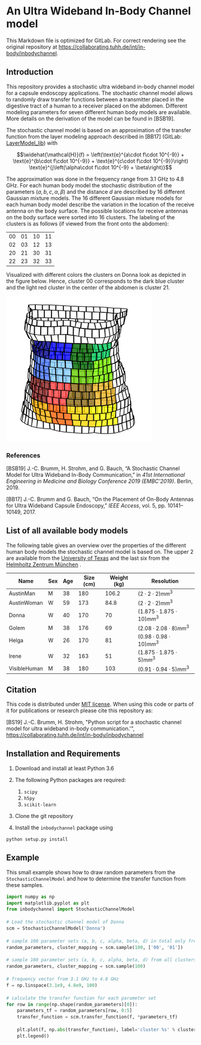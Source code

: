 # An Ultra Wideband In-Body Channel model 
This Markdown file is optimized for GitLab. For correct rendering see the original repository at 
https://collaborating.tuhh.de/int/in-body/inbodychannel. 
## Introduction
This repository provides a stochastic ultra wideband in-body channel model for a capsule endoscopy applications. 
The stochastic channel model allows to randomly draw transfer functions between a transmitter placed in the digestive 
tract of a human to a receiver placed on the abdomen. Different modeling parameters for seven different 
 human body models are available. More details on the derivation of the model can be found in [BSB19].

The stochastic channel model is based on an approximation of the transfer function from the layer modeling approach 
 described in [BB17] (GitLab: [LayerModel_lib](https://collaborating.tuhh.de/int/in-body/layermodel_lib)) with
```math
\widehat{\mathcal{H}}(f) = \left(\text{e}^{a\cdot f\cdot 10^{-9}} + \text{e}^{b\cdot f\cdot 10^{-9}} + 
\text{e}^{c\cdot f\cdot 10^{-9}}\right) \text{e}^{j\left(\alpha\cdot f\cdot 10^{-9} + \beta\right)}
```
The approximation was done in the frequency range from 3.1 GHz to 4.8 GHz. 
For each human body model the stochastic distribution of the parameters $`(a, b, c, \alpha, \beta)`$ and the distance 
$`d`$ are described by 16 different Gaussian mixture models. The 16 different Gaussian mixture models for each human 
body model describe the variation in the location of the receive antenna on the body surface. The possible locations 
for receive antennas on the body surface were sorted into 16 clusters. The labeling of the clusters is as follows 
(if viewed from the front onto the abdomen):

| | | | | 
|---| ---|---|---|
| 00 | 01 | 10 | 11 |
| 02 | 03 | 12 | 13 |
| 20 | 21 | 30 | 31 |
| 22 | 23 | 32 | 33 |

Visualized with different colors the clusters on Donna look as depicted in the figure below. Hence, cluster 00 corresponds
to the dark blue cluster and the light red cluster in the center of the abdomen is cluster 21. 

![Donna with colored clusters](rx_clusters_Donna.png)

### References
[BSB19] J.-C. Brumm, H. Strohm, and G. Bauch, “A Stochastic Channel Model for Ultra Wideband In-Body
Communication,” in *41st International Engineering in Medicine and Biology Conference 2019 (EMBC’2019)*. 
Berlin, 2019.

[BB17] J.-C. Brumm and G. Bauch, “On the Placement of On-Body Antennas for Ultra Wideband Capsule Endoscopy,” 
*IEEE Access*, vol. 5, pp. 10141–10149, 2017.

## List of all available body models
The following table gives an overview over the properties of the different human body models the stochastic 
channel model is based on. 
The upper 2 are available from the [University of Texas](http://sites.utexas.edu/austinmanaustinwomanmodels/) 
 and the last six from the [Helmholtz Zentrum München](https://www.helmholtz-muenchen.de/irm/service/virtual-human-download-portal/virtual-human-database/index.html) .

| Name |  Sex | Age | Size (cm) | Weight (kg) | Resolution |
|----- | ---- |---- |---------- |-------------| -----------|
|AustinMan | M | 38 | 180 | 106.2 | $`(2\cdot 2\cdot 2)mm^3`$ |
|AustinWoman | W | 59 | 173 | 84.8 | $`(2\cdot 2\cdot 2)mm^3`$ |
|Donna | W | 40 | 170 | 70 | $`(1.875 \cdot 1.875 \cdot 10) mm^3`$ |
|Golem |  M | 38 |176 | 69 | $`(2.08 \cdot 2.08 \cdot 8) mm^3`$ |
|Helga |  W    |26   | 170|81 | $`(0.98\cdot 0.98\cdot 10)mm^3 `$ |
|Irene |  W    | 32  | 163|51| $` (1.875\cdot 1.875\cdot 5)mm^3`$ |
|VisibleHuman |  M | 38 |180 | 103 | $`(0.91 \cdot 0.94 \cdot 5) mm^3`$ |

## Citation
This code is distributed under [MIT license](LICENSE). When using this code or parts of it for publications 
or research please cite this repository as:

[BS19] J.-C. Brumm, H. Strohm, "Python script for a stochastic channel model 
for ultra wideband in-body communication.'", https://collaborating.tuhh.de/int/in-body/inbodychannel

## Installation and Requirements
1. Download and install at least Python 3.6
2. The following Python packages are required:
   1. `scipy`
   2. `h5py`
   3. `scikit-learn`
    
2. Clone the git repository
3. Install the `inbodychannel` package using
```commandline
python setup.py install
```

## Example
This small example shows how to draw random parameters from the `StochasticChannelModel` and how to determine the 
transfer function from these samples. 
```python
import numpy as np
import matplotlib.pyplot as plt
from inbodychannel import StochasticChannelModel

# Load the stochastic channel model of Donna
scm = StochasticChannelModel('Donna')

# sample 100 parameter sets (a, b, c, alpha, beta, d) in total only from clusters 00 and 01
random_parameters, cluster_mapping = scm.sample(100, ['00', '01'])

# sample 100 parameter sets (a, b, c, alpha, beta, d) from all clusters
random_parameters, cluster_mapping = scm.sample(100)

# frequency vector from 3.1 GHz to 4.8 GHz
f = np.linspace(3.1e9, 4.8e9, 100)

# calculate the transfer function for each parameter set
for row in range(np.shape(random_parameters)[0]):
    parameters_tf = random_parameters[row, 0:5]
    transfer_function = scm.transfer_function(f, *parameters_tf)

    plt.plot(f, np.abs(transfer_function), label='cluster %s' % cluster_mapping[row])
    plt.legend()

```
